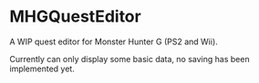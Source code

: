 # MHGQuestEditor

A WIP quest editor for Monster Hunter G (PS2 and Wii).

Currently can only display some basic data, no saving has been implemented yet.